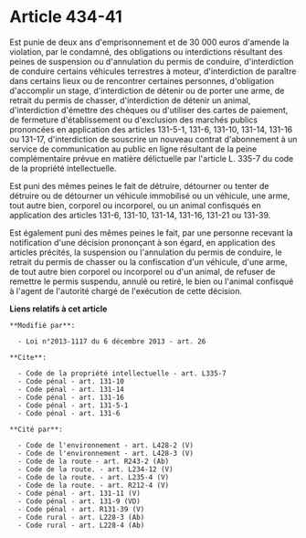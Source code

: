 # Article 434-41

Est punie de deux ans d'emprisonnement et de 30 000 euros d'amende la violation, par le condamné, des obligations ou
interdictions résultant des peines de suspension ou d'annulation du permis de conduire, d'interdiction de conduire certains
véhicules terrestres à moteur, d'interdiction de paraître dans certains lieux ou de rencontrer certaines personnes,
d'obligation d'accomplir un stage, d'interdiction de détenir ou de porter une arme, de retrait du permis de chasser,
d'interdiction de détenir un animal, d'interdiction d'émettre des chèques ou d'utiliser des cartes de paiement, de fermeture
d'établissement ou d'exclusion des marchés publics prononcées en application des articles 131-5-1, 131-6, 
131-10, 
131-14, 131-16 ou 131-17, d'interdiction de souscrire un nouveau contrat d'abonnement à un service de communication au public
en ligne résultant de la peine complémentaire prévue en matière délictuelle par l'article L. 335-7 du code de la propriété
intellectuelle. 

Est puni des mêmes peines le fait de détruire, détourner ou tenter de détruire ou de détourner un véhicule immobilisé ou un
véhicule, une arme, tout autre bien, corporel ou incorporel, ou un animal confisqués en application des articles 131-6,
131-10, 131-14, 131-16, 131-21 ou 131-39. 

Est également puni des mêmes peines le fait, par une personne recevant la notification d'une décision prononçant à son égard,
en application des articles précités, la suspension ou l'annulation du permis de conduire, le retrait du permis de chasser ou
la confiscation d'un véhicule, d'une arme, de tout autre bien corporel ou incorporel ou d'un animal, de refuser de remettre
le permis suspendu, annulé ou retiré, le bien ou l'animal confisqué à l'agent de l'autorité chargé de l'exécution de cette
décision.

**Liens relatifs à cet article**

	**Modifié par**:

	  - Loi n°2013-1117 du 6 décembre 2013 - art. 26

	**Cite**:

	  - Code de la propriété intellectuelle - art. L335-7
	  - Code pénal - art. 131-10
	  - Code pénal - art. 131-14
	  - Code pénal - art. 131-16
	  - Code pénal - art. 131-5-1
	  - Code pénal - art. 131-6

	**Cité par**:

	  - Code de l'environnement - art. L428-2 (V)
	  - Code de l'environnement - art. L428-3 (V)
	  - Code de la route - art. R243-2 (Ab)
	  - Code de la route. - art. L234-12 (V)
	  - Code de la route. - art. L235-4 (V)
	  - Code de la route. - art. R212-4 (V)
	  - Code pénal - art. 131-11 (V)
	  - Code pénal - art. 131-9 (VD)
	  - Code pénal - art. R131-39 (V)
	  - Code rural - art. L228-3 (Ab)
	  - Code rural - art. L228-4 (Ab)
